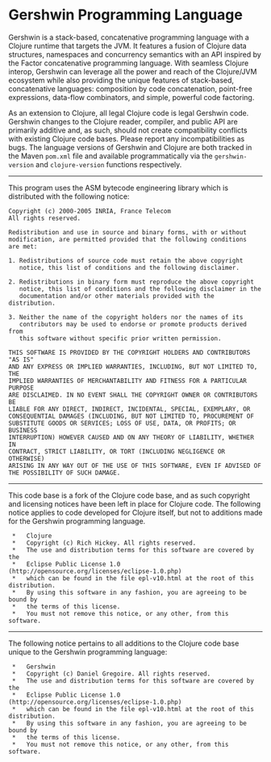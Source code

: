# Gershwin Programming Language #

Gershwin is a stack-based, concatenative programming language with a Clojure runtime that targets the JVM. It features a fusion of Clojure data structures, namespaces and concurrency semantics with an API inspired by the Factor concatenative programming language. With seamless Clojure interop, Gershwin can leverage all the power and reach of the Clojure/JVM ecosystem while also providing the unique features of stack-based, concatenative languages: composition by code concatenation, point-free expressions, data-flow combinators, and simple, powerful code factoring.

As an extension to Clojure, all legal Clojure code is legal Gershwin code. Gershwin changes to the Clojure reader, compiler, and public API are primarily additive and, as such, should not create compatibility conflicts with existing Clojure code bases. Please report any incompatibilities as bugs. The language versions of Gershwin and Clojure are both tracked in the Maven `pom.xml` file and available programmatically via the `gershwin-version` and `clojure-version` functions respectively.

--------------------------------------------------------------------------

This program uses the ASM bytecode engineering library which is distributed
with the following notice:

```
Copyright (c) 2000-2005 INRIA, France Telecom
All rights reserved.

Redistribution and use in source and binary forms, with or without
modification, are permitted provided that the following conditions
are met:

1. Redistributions of source code must retain the above copyright
   notice, this list of conditions and the following disclaimer.

2. Redistributions in binary form must reproduce the above copyright
   notice, this list of conditions and the following disclaimer in the
   documentation and/or other materials provided with the distribution.

3. Neither the name of the copyright holders nor the names of its
   contributors may be used to endorse or promote products derived from
   this software without specific prior written permission.

THIS SOFTWARE IS PROVIDED BY THE COPYRIGHT HOLDERS AND CONTRIBUTORS "AS IS"
AND ANY EXPRESS OR IMPLIED WARRANTIES, INCLUDING, BUT NOT LIMITED TO, THE
IMPLIED WARRANTIES OF MERCHANTABILITY AND FITNESS FOR A PARTICULAR PURPOSE
ARE DISCLAIMED. IN NO EVENT SHALL THE COPYRIGHT OWNER OR CONTRIBUTORS BE
LIABLE FOR ANY DIRECT, INDIRECT, INCIDENTAL, SPECIAL, EXEMPLARY, OR
CONSEQUENTIAL DAMAGES (INCLUDING, BUT NOT LIMITED TO, PROCUREMENT OF
SUBSTITUTE GOODS OR SERVICES; LOSS OF USE, DATA, OR PROFITS; OR BUSINESS
INTERRUPTION) HOWEVER CAUSED AND ON ANY THEORY OF LIABILITY, WHETHER IN
CONTRACT, STRICT LIABILITY, OR TORT (INCLUDING NEGLIGENCE OR OTHERWISE)
ARISING IN ANY WAY OUT OF THE USE OF THIS SOFTWARE, EVEN IF ADVISED OF
THE POSSIBILITY OF SUCH DAMAGE.
```

--------------------------------------------------------------------------

This code base is a fork of the Clojure code base, and as such copyright and licensing notices have been left in place for Clojure code. The following notice applies to code developed for Clojure itself, but not to additions made for the Gershwin programming language.

```
 *   Clojure
 *   Copyright (c) Rich Hickey. All rights reserved.
 *   The use and distribution terms for this software are covered by the
 *   Eclipse Public License 1.0 (http://opensource.org/licenses/eclipse-1.0.php)
 *   which can be found in the file epl-v10.html at the root of this distribution.
 *   By using this software in any fashion, you are agreeing to be bound by
 * 	 the terms of this license.
 *   You must not remove this notice, or any other, from this software.
```

--------------------------------------------------------------------------

The following notice pertains to all additions to the Clojure code base unique to the Gershwin programming language:

```
 *   Gershwin
 *   Copyright (c) Daniel Gregoire. All rights reserved.
 *   The use and distribution terms for this software are covered by the
 *   Eclipse Public License 1.0 (http://opensource.org/licenses/eclipse-1.0.php)
 *   which can be found in the file epl-v10.html at the root of this distribution.
 *   By using this software in any fashion, you are agreeing to be bound by
 * 	 the terms of this license.
 *   You must not remove this notice, or any other, from this software.
```
